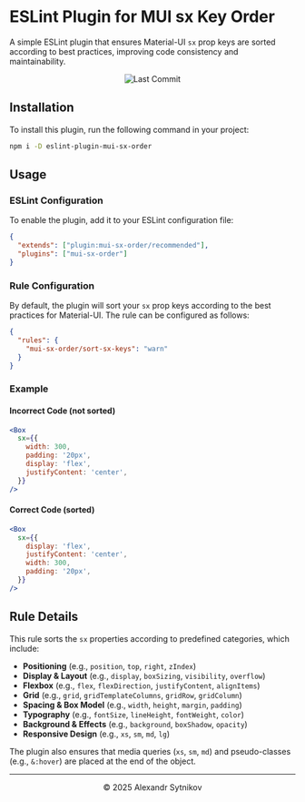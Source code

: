 # ESLint Plugin for MUI sx Key Order

A simple ESLint plugin that ensures Material-UI `sx` prop keys are sorted according to best practices, improving code consistency and maintainability.

<p align="center">
  <img src="https://img.shields.io/github/last-commit/sytnikovzp/eslint-plugin-mui-sx-order" alt="Last Commit">
</p>

## Installation

To install this plugin, run the following command in your project:

```bash
npm i -D eslint-plugin-mui-sx-order
```

## Usage

### ESLint Configuration

To enable the plugin, add it to your ESLint configuration file:

```json
{
  "extends": ["plugin:mui-sx-order/recommended"],
  "plugins": ["mui-sx-order"]
}
```

### Rule Configuration

By default, the plugin will sort your `sx` prop keys according to the best practices for Material-UI. The rule can be configured as follows:

```json
{
  "rules": {
    "mui-sx-order/sort-sx-keys": "warn"
  }
}
```

### Example

#### Incorrect Code (not sorted)

```jsx
<Box
  sx={{
    width: 300,
    padding: '20px',
    display: 'flex',
    justifyContent: 'center',
  }}
/>
```

#### Correct Code (sorted)

```jsx
<Box
  sx={{
    display: 'flex',
    justifyContent: 'center',
    width: 300,
    padding: '20px',
  }}
/>
```

## Rule Details

This rule sorts the `sx` properties according to predefined categories, which include:

- **Positioning** (e.g., `position`, `top`, `right`, `zIndex`)
- **Display & Layout** (e.g., `display`, `boxSizing`, `visibility`, `overflow`)
- **Flexbox** (e.g., `flex`, `flexDirection`, `justifyContent`, `alignItems`)
- **Grid** (e.g., `grid`, `gridTemplateColumns`, `gridRow`, `gridColumn`)
- **Spacing & Box Model** (e.g., `width`, `height`, `margin`, `padding`)
- **Typography** (e.g., `fontSize`, `lineHeight`, `fontWeight`, `color`)
- **Background & Effects** (e.g., `background`, `boxShadow`, `opacity`)
- **Responsive Design** (e.g., `xs`, `sm`, `md`, `lg`)

The plugin also ensures that media queries (`xs`, `sm`, `md`) and pseudo-classes (e.g., `&:hover`) are placed at the end of the object.

---

<p align="center">© 2025 Alexandr Sytnikov</p>
